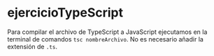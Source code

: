 # ejercicioTypeScript

Para compilar el archivo de TypeScript a JavaScript ejecutamos en la terminal de comandos `tsc nombreArchivo`. No es necesario añadir la extensión de `.ts`.
